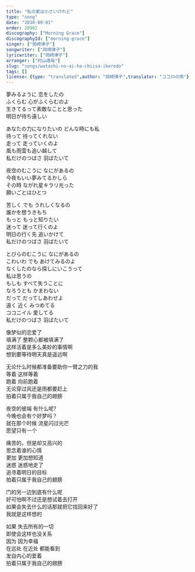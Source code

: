 ```yaml
---
title: "私の愛は小さいけれど"
type: "song"
date: "2010-09-01"
order: 20902
discography: ["Morning Grace"]
discographyId: ["morning-grace"]
singer: ["岡崎律子"]
songwriter: ["岡崎律子"]
lyricwriter: ["岡崎律子"]
arranger: ["村山達哉"]
slug: "songs/watashi-no-ai-ha-chiisa-ikeredo"
tags: []
license: {type: "translated",author: "岡崎律子",translator: "ココロの雨"}
---
```


夢みるように 恋をしたの   
ふくらむ 心がふくらむのよ   
生きてるって素敵なことと思った  
明日が待ち遠しい   
  
あなたの力になりたいの どんな時にも私   
待って 待ってくれない   
走って 走っていくのよ   
風も雨雲も追い越して  
私だけのつばさ 羽ばたいて  
  
夜空のむこうに なにがあるの  
今夜もいい夢みてるかしら   
その時 ながれ星キラリ光った   
願いごとはひとつ  
  
苦しく でも うれしくなるの   
誰かを想うきもち  
もっと もっと知りたい  
迷って 迷って行くのよ   
明日の行く先 追いかけて   
私だけのつばさ 羽ばたいて   
  
とびらのむこうに なにがあるの   
こわいわ でも あけてみるのよ   
なくしたのなら探しにいこうって   
私は思うの  
もしも すべて失うことに   
なろうとも かまわない  
だって だってしあわせよ   
遠く 近く みつめてる   
ココニイル 愛してる   
私だけのつばさ 羽ばたいて  
  
  <!-- 翻译 -->

像梦似的恋爱了  
填满了 整颗心都被填满了  
这样活着是多么美妙的事情啊  
想到要等待明天真是遥远啊  
  
无论什么时候都准备要助你一臂之力的我  
等着 这样等着  
跑着 向前跑着  
无论穿过风还是雨都要赶上  
拍着只属于我自己的翅膀  
  
夜空的彼端 有什么呢?  
今晚也会有个好梦吗？  
就在那个时候 流星闪过光芒  
愿望只有一个  
  
痛苦的，但是却又高兴的  
思念着谁的心情   
更加 更加想知道   
迷惑 迷惑地走了   
追寻着明日的目标  
拍着只属于我自己的翅膀  
  
门的另一边到底有什么呢   
好可怕啊不过还是想试着去打开  
如果会失去什么的话那就把它找回来好了   
我就是这样想的  
  
如果 失去所有的一切  
即使会这样也没关系  
因为 因为幸福  
在远处 在近处 都能看到  
发自内心的爱着  
拍着只属于我自己的翅膀
